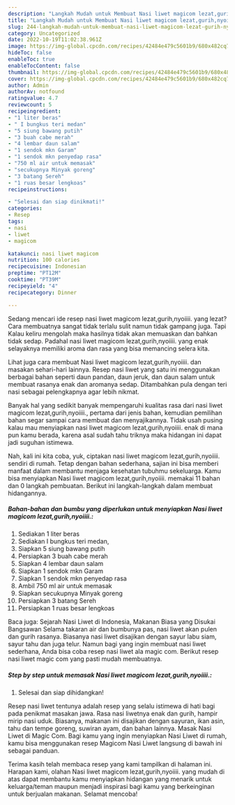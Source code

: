```yaml
---
description: "Langkah Mudah untuk Membuat Nasi liwet magicom lezat,gurih,nyoiiii. Anti Gagal"
title: "Langkah Mudah untuk Membuat Nasi liwet magicom lezat,gurih,nyoiiii. Anti Gagal"
slug: 244-langkah-mudah-untuk-membuat-nasi-liwet-magicom-lezat-gurih-nyoiiii-anti-gagal
category: Uncategorized
date: 2022-10-19T11:02:38.961Z
image: https://img-global.cpcdn.com/recipes/42484e479c5601b9/680x482cq70/nasi-liwet-magicom-lezatgurihnyoiiii-foto-resep-utama.jpg
hideToc: false
enableToc: true
enableTocContent: false
thumbnail: https://img-global.cpcdn.com/recipes/42484e479c5601b9/680x482cq70/nasi-liwet-magicom-lezatgurihnyoiiii-foto-resep-utama.jpg
cover: https://img-global.cpcdn.com/recipes/42484e479c5601b9/680x482cq70/nasi-liwet-magicom-lezatgurihnyoiiii-foto-resep-utama.jpg
author: Admin
authorAv: notfound
ratingvalue: 4.7
reviewcount: 5
recipeingredient:
- "1 liter beras"
- " I bungkus teri medan"
- "5 siung bawang putih"
- "3 buah cabe merah"
- "4 lembar daun salam"
- "1 sendok mkn Garam"
- "1 sendok mkn penyedap rasa"
- "750 ml air untuk memasak"
- "secukupnya Minyak goreng"
- "3 batang Sereh"
- "1 ruas besar lengkoas"
recipeinstructions:

- "Selesai dan siap dinikmati!"
categories:
- Resep
tags:
- nasi
- liwet
- magicom

katakunci: nasi liwet magicom 
nutrition: 100 calories
recipecuisine: Indonesian
preptime: "PT12M"
cooktime: "PT39M"
recipeyield: "4"
recipecategory: Dinner

---
```



Sedang mencari ide resep nasi liwet magicom lezat,gurih,nyoiiii. yang lezat? Cara membuatnya sangat tidak terlalu sulit namun tidak gampang juga. Tapi Kalau keliru mengolah maka hasilnya tidak akan memuaskan dan bahkan tidak sedap. Padahal nasi liwet magicom lezat,gurih,nyoiiii. yang enak selayaknya memiliki aroma dan rasa yang bisa memancing selera kita.


Lihat juga cara membuat Nasi liwet magicom lezat,gurih,nyoiiii. dan masakan sehari-hari lainnya. Resep nasi liwet yang satu ini menggunakan berbagai bahan seperti daun pandan, daun jeruk, dan daun salam untuk membuat rasanya enak dan aromanya sedap. Ditambahkan pula dengan teri nasi sebagai pelengkapnya agar lebih nikmat.

Banyak hal yang sedikit banyak mempengaruhi kualitas rasa dari nasi liwet magicom lezat,gurih,nyoiiii., pertama dari jenis bahan, kemudian pemilihan bahan segar sampai cara membuat dan menyajikannya. Tidak usah pusing kalau mau menyiapkan nasi liwet magicom lezat,gurih,nyoiiii. enak di mana pun kamu berada, karena asal sudah tahu triknya maka hidangan ini dapat jadi suguhan istimewa.


Nah, kali ini kita coba, yuk, ciptakan nasi liwet magicom lezat,gurih,nyoiiii. sendiri di rumah. Tetap dengan bahan sederhana, sajian ini bisa memberi manfaat dalam membantu menjaga kesehatan tubuhmu sekeluarga. Kamu bisa menyiapkan Nasi liwet magicom lezat,gurih,nyoiiii. memakai 11 bahan dan 0 langkah pembuatan. Berikut ini langkah-langkah dalam membuat hidangannya.

<!--inarticleads1-->

##### Bahan-bahan dan bumbu yang diperlukan untuk menyiapkan Nasi liwet magicom lezat,gurih,nyoiiii.:

1. Sediakan 1 liter beras
1. Sediakan  I bungkus teri medan,
1. Siapkan 5 siung bawang putih
1. Persiapkan 3 buah cabe merah
1. Siapkan 4 lembar daun salam
1. Siapkan 1 sendok mkn Garam
1. Siapkan 1 sendok mkn penyedap rasa
1. Ambil 750 ml air untuk memasak
1. Siapkan secukupnya Minyak goreng
1. Persiapkan 3 batang Sereh
1. Persiapkan 1 ruas besar lengkoas


Baca juga: Sejarah Nasi Liwet di Indonesia, Makanan Biasa yang Disukai Bangsawan Selama takaran air dan bumbunya pas, nasi liwet akan pulen dan gurih rasanya. Biasanya nasi liwet disajikan dengan sayur labu siam, sayur tahu dan juga telur. Namun bagi yang ingin membuat nasi liwet sederhana, Anda bisa coba resep nasi liwet ala magic com. Berikut resep nasi liwet magic com yang pasti mudah membuatnya. 

<!--inarticleads2-->

##### Step by step untuk memasak Nasi liwet magicom lezat,gurih,nyoiiii.:


1. Selesai dan siap dihidangkan!

Resep nasi liwet tentunya adalah resep yang selalu istimewa di hati bagi pada penikmat masakan jawa. Rasa nasi liwetnya enak dan gurih, hampir mirip nasi uduk. Biasanya, makanan ini disajikan dengan sayuran, ikan asin, tahu dan tempe goreng, suwiran ayam, dan bahan lainnya. Masak Nasi Liwet di Magic Com. Bagi kamu yang ingin menyiapkan Nasi Liwet di rumah, kamu bisa menggunakan resep Magicom Nasi Liwet langsung di bawah ini sebagai panduan. 

Terima kasih telah membaca resep yang kami tampilkan di halaman ini. Harapan kami, olahan Nasi liwet magicom lezat,gurih,nyoiiii. yang mudah di atas dapat membantu kamu menyiapkan hidangan yang menarik untuk keluarga/teman maupun menjadi inspirasi bagi kamu yang berkeinginan untuk berjualan makanan. Selamat mencoba!
